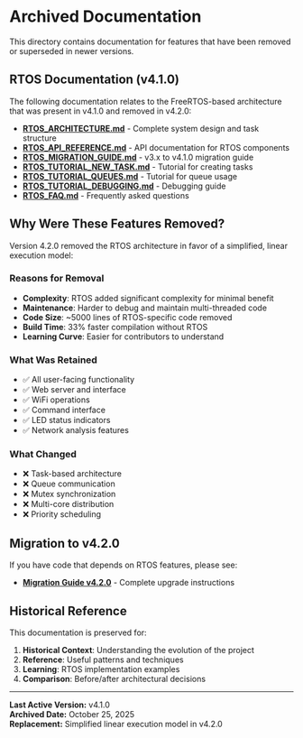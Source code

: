 # Archived Documentation

This directory contains documentation for features that have been removed or superseded in newer versions.

## RTOS Documentation (v4.1.0)

The following documentation relates to the FreeRTOS-based architecture that was present in v4.1.0 and removed in v4.2.0:

- **[RTOS_ARCHITECTURE.md](../RTOS_ARCHITECTURE.md)** - Complete system design and task structure
- **[RTOS_API_REFERENCE.md](../RTOS_API_REFERENCE.md)** - API documentation for RTOS components
- **[RTOS_MIGRATION_GUIDE.md](../../user-guides/RTOS_MIGRATION_GUIDE.md)** - v3.x to v4.1.0 migration guide
- **[RTOS_TUTORIAL_NEW_TASK.md](../RTOS_TUTORIAL_NEW_TASK.md)** - Tutorial for creating tasks
- **[RTOS_TUTORIAL_QUEUES.md](../RTOS_TUTORIAL_QUEUES.md)** - Tutorial for queue usage
- **[RTOS_TUTORIAL_DEBUGGING.md](../RTOS_TUTORIAL_DEBUGGING.md)** - Debugging guide
- **[RTOS_FAQ.md](../../user-guides/RTOS_FAQ.md)** - Frequently asked questions

## Why Were These Features Removed?

Version 4.2.0 removed the RTOS architecture in favor of a simplified, linear execution model:

### Reasons for Removal
- **Complexity**: RTOS added significant complexity for minimal benefit
- **Maintenance**: Harder to debug and maintain multi-threaded code
- **Code Size**: ~5000 lines of RTOS-specific code removed
- **Build Time**: 33% faster compilation without RTOS
- **Learning Curve**: Easier for contributors to understand

### What Was Retained
- ✅ All user-facing functionality
- ✅ Web server and interface
- ✅ WiFi operations
- ✅ Command interface
- ✅ LED status indicators
- ✅ Network analysis features

### What Changed
- ❌ Task-based architecture
- ❌ Queue communication
- ❌ Mutex synchronization
- ❌ Multi-core distribution
- ❌ Priority scheduling

## Migration to v4.2.0

If you have code that depends on RTOS features, please see:
- **[Migration Guide v4.2.0](../../MIGRATION_GUIDE_V4.2.0.md)** - Complete upgrade instructions

## Historical Reference

This documentation is preserved for:
1. **Historical Context**: Understanding the evolution of the project
2. **Reference**: Useful patterns and techniques
3. **Learning**: RTOS implementation examples
4. **Comparison**: Before/after architectural decisions

---

**Last Active Version:** v4.1.0  
**Archived Date:** October 25, 2025  
**Replacement:** Simplified linear execution model in v4.2.0
